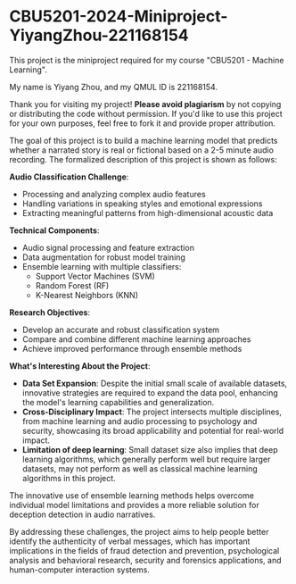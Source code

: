 # CBU5201-2024-Miniproject-YiyangZhou-221168154

This project is the miniproject required for my course "CBU5201 - Machine Learning".

My name is Yiyang Zhou, and my QMUL ID is 221168154.

Thank you for visiting my project!  **Please avoid plagiarism** by not copying or distributing the code without permission.  If you'd like to use this project for your own purposes, feel free to fork it and provide proper attribution.

The goal of this project is to build a machine learning model that predicts whether a narrated story is real or fictional based on a 2-5 minute audio recording. The formalized description of this project is shown as follows:

**Audio Classification Challenge**:
   - Processing and analyzing complex audio features
   - Handling variations in speaking styles and emotional expressions
   - Extracting meaningful patterns from high-dimensional acoustic data

**Technical Components**:
   - Audio signal processing and feature extraction
   - Data augmentation for robust model training
   - Ensemble learning with multiple classifiers:
     * Support Vector Machines (SVM)
     * Random Forest (RF)
     * K-Nearest Neighbors (KNN)

**Research Objectives**:
   - Develop an accurate and robust classification system
   - Compare and combine different machine learning approaches
   - Achieve improved performance through ensemble methods

**What's Interesting About the Project**:

- **Data Set Expansion**: Despite the initial small scale of available datasets, innovative strategies are required to expand the data pool, enhancing the model's learning capabilities and generalization.
- **Cross-Disciplinary Impact**: The project intersects multiple disciplines, from machine learning and audio processing to psychology and security, showcasing its broad applicability and potential for real-world impact.
- **Limitation of deep learning**: Small dataset size also implies that deep learning algorithms, which generally perform well but require larger datasets, may not perform as well as classical machine learning algorithms in this project.

The innovative use of ensemble learning methods helps overcome individual model limitations and provides a more reliable solution for deception detection in audio narratives.

By addressing these challenges, the project aims to help people better identify the authenticity of verbal messages, which has important implications in the fields of fraud detection and prevention, psychological analysis and behavioral research, security and forensics applications, and human-computer interaction systems.
